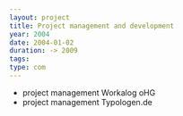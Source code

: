 ```yaml
---
layout: project
title: Project management and development
year: 2004
date: 2004-01-02
duration: -> 2009
tags: 
type: com
---
```


- project management Workalog oHG
- project management Typologen.de
